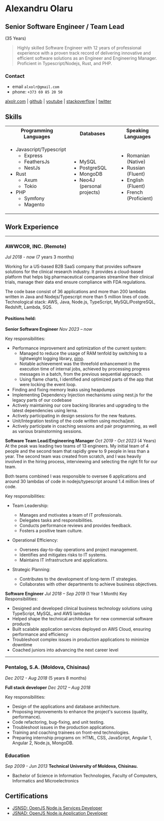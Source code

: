 # Alexandru Olaru 

## Senior Software Engineer / Team Lead

(35 Years)

> Highly skilled Software Engineer with 12 years of professional experience with a proven track record of delivering innovative and efficient software solutions as an Engineer and Engineering Manager. Proficient in Typescript/Nodejs, Rust, and PHP.

### Contact

- email `alxolr@gmail.com`
- phone: `+373 69 85 20 50`

[alxolr.com](https://www.alxolr.com) | [github](http://github.com/alxolr) | [youtube](https://youtube.com/@alxolr) | [stackoverflow](https://stackoverflow.com/users/4477818/alexandru-olaru) | [twitter](https://twitter.com/@alxolr)

## Skills

<table width="100%">
  <tr>
    <th> Programming Languages </th>
    <th> Databases </th>
    <th> Speaking Languages </th>
  </tr>
  <tr>
    <td>
      <ul>
        <li> Javascript/Typescript
          <ul>
            <li> Express </li>
            <li> FeathersJs </li>
            <li> NestJs </li>
          </ul>
        </li>
        <li> Rust
          <ul>
            <li> Axum </li>
            <li> Tokio </li>
          </ul>
        </li>
        <li> PHP
          <ul>
            <li> Symfony </li>
            <li> Magento </li>
          </ul>
        </li>
    </td>
      <td>
      <ul>
        <li> MySQL </li>
        <li> PostgreSQL </li>
        <li> MongoDB </li>
        <li> Neo4J (personal projects) </li>
      </ul>
    </td>
     <td>
      <ul>
        <li> Romanian (Native) </li>
        <li> Russian (Fluent) </li>
        <li> English (Fluent) </li>
        <li> French (Proficient) </li>
      </ul>
    </td>
  </tr>
</table>

## Work Experience

---
### AWWCOR, INC. (Remote)
_Jul 2018 - now_ (7 years 3 months)

Working for a US-based B2B SaaS company that provides software solutions for the clinical research industry. It provides a cloud-based platform that helps big pharmaceutical companies streamline their clinical trials, manage their data end ensure compliance with FDA regulations.

The code base consist of 36 applications and more than 200 lambdas written in Java and Nodejs/Typescript more than 5 million lines of code.
Technological stack: AWS, Java, Node.js, TypeScript, MySQL/PostgreSQL, Redshift, Lambda, SQS.


#### Positions held:
**Senior Software Engineer** _Nov 2023 – now_

Key responsibilities:

- Performance improvement and optimization of the current system:
  - Managed to reduce the usage of RAM tenfold by switching to a lightweight logging library, [pino](https://getpino.io/#/).
  - Notable achievement was the threefold enhancement in the execution time of internal jobs, achieved by processing progress messages in a batch, from the previous sequential approach.
  - Using flame charts, I identified and optimized parts of the app that were locking the event loop.
- Finding and fixing memory leaks using heapdumps
- Implementing Dependency Injection mechanisms using nest.js for the legacy parts of our codebase
- Actively maintaining our core backing libraries and upgrading to the latest dependencies using lerna.
- Actively participating in design sessions for the new features.
- Unit/Integration testing of the code written using mocha/jest.
- Actively participate in coaching sessions and pair programming, as well as various brainstorming sessions.

**Software Team Lead**/**Engineering Manager** _Oct 2019 - Oct 2023_ (4 Years)
At the peak was leading two teams of 13 engineers. My initial team of 4 people and the second team that rapidly grew to 9 people in less than a year. The second team was created from scratch, and I was heavily involved in the hiring process, interviewing and selecting the right fit for our team.

Both teams combined I was responsible to oversee 6 applications and around 30 lambdas of code in nodejs/typescript around 1.4 million lines of code.

Key responsibilities:

- Team Leadership:
  - Manages and motivates a team of IT professionals.
  - Delegates tasks and responsibilities.
  - Conducts performance reviews and provides feedback.
  - Fosters a positive team culture.

- Operational Efficiency:
  - Oversees day-to-day operations and project management.
  - Identifies and mitigates risks to IT systems.
  - Maintains IT infrastructure and applications.

- Strategic Planning:
  - Contributes to the development of long-term IT strategies.
  - Collaborates with other departments to achieve business objectives.

**Software Engineer** _Jul 2018 – Sep 2019_ (1 Year 1 Month)
Key Responsibilities:

- Designed and developed clinical business technology solutions using TypeScript, MySQL, and AWS lambdas
- Helped shape the technical architecture for new commercial software products
- Built scalable application services deployed on AWS Cloud, ensuring performance and efficiency
- Troubleshoot complex issues in production applications to minimize downtime
- Coached juniors into advancing the next career level
  
---
### Pentalog, S.A. (Moldova, Chisinau)

_Dec 2012 - Aug 2018_  (5 years 8 months)

**Full stack developer** _Dec 2012 – Aug 2018_

Key responsibilities:

- Design of the applications and database architecture.
- Proposing improvements to enhance the project's success (quality, performance).
- Code refactoring, bug-fixing, and unit testing.
- Troubleshoot issues in the production applications.
- Training and coaching trainees on front-end technologies.
- Preparing internship programs on: HTML, CSS, JavaScript, Angular 1, Angular 2, Node.js, MongoDB.

### Education

_Sep 2009 - Jun 2013_
**Technical University of Moldova, Chisinau.**

- Bachelor of Science in Information Technologies, Faculty of Computers, Informatics and Microelectronics


## Certifications

- [JSNSD: OpenJS Node.js Services Developer
](https://www.credly.com/badges/f3ca844b-5357-4d91-9c8b-be5e36a27b95/embedde)
- [JSNAD: OpenJS Node.js Application Developer](https://www.credly.com/badges/b8965664-73d7-45f0-ab5c-dfa583e43e5c/embedded)
